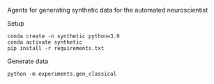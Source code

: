 Agents for generating synthetic data for the automated neuroscientist

Setup
```
conda create -n synthetic python=3.9
conda activate synthetic
pip install -r requirements.txt
```

Generate data
```
python -m experiments.gen_classical
```
